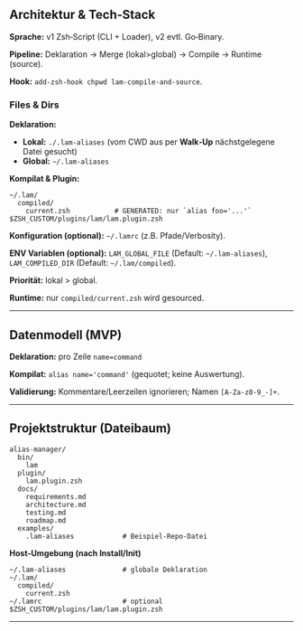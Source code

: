## Architektur & Tech‑Stack

**Sprache:** v1 Zsh‑Script (CLI + Loader), v2 evtl. Go‑Binary.

**Pipeline:** Deklaration → Merge (lokal>global) → Compile → Runtime (source).

**Hook:** `add-zsh-hook chpwd lam-compile-and-source`.

### Files & Dirs

**Deklaration:**

- **Lokal:** `./.lam-aliases` (vom CWD aus per **Walk‑Up** nächstgelegene Datei gesucht)
- **Global:** `~/.lam-aliases`

**Kompilat & Plugin:**

```
~/.lam/
  compiled/
    current.zsh           # GENERATED: nur `alias foo='...'`
$ZSH_CUSTOM/plugins/lam/lam.plugin.zsh
```

**Konfiguration (optional):** `~/.lamrc` (z.B. Pfade/Verbosity).

**ENV Variablen (optional):** `LAM_GLOBAL_FILE` (Default: `~/.lam-aliases`), `LAM_COMPILED_DIR` (Default: `~/.lam/compiled`).

**Priorität:** lokal > global.

**Runtime:** nur `compiled/current.zsh` wird gesourced.

---

## Datenmodell (MVP)

**Deklaration:** pro Zeile `name=command`

**Kompilat:** `alias name='command'` (gequotet; keine Auswertung).

**Validierung:** Kommentare/Leerzeilen ignorieren; Namen `[A-Za-z0-9_-]+`.

---

## Projektstruktur (Dateibaum)

```
alias-manager/
  bin/
    lam
  plugin/
    lam.plugin.zsh
  docs/
    requirements.md
    architecture.md
    testing.md
    roadmap.md
  examples/
    .lam-aliases            # Beispiel-Repo-Datei
```

**Host‑Umgebung (nach Install/Init)**

```
~/.lam-aliases              # globale Deklaration
~/.lam/
  compiled/
    current.zsh
~/.lamrc                    # optional
$ZSH_CUSTOM/plugins/lam/lam.plugin.zsh
```

---

##
